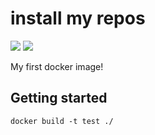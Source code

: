 # install my repos

![](https://img.shields.io/github/license/jedamus/install_my_repos.svg)
![](https://img.shields.io/badge/coolness-high-green.svg)

My first docker image!

## Getting started

```
docker build -t test ./
```
